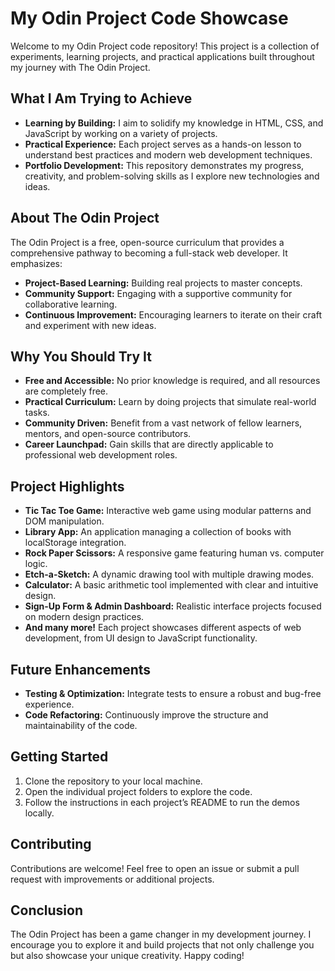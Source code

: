 # My Odin Project Code Showcase

Welcome to my Odin Project code repository! This project is a collection of experiments, learning projects, and practical applications built throughout my journey with The Odin Project.

## What I Am Trying to Achieve

- **Learning by Building:** I aim to solidify my knowledge in HTML, CSS, and JavaScript by working on a variety of projects.
- **Practical Experience:** Each project serves as a hands-on lesson to understand best practices and modern web development techniques.
- **Portfolio Development:** This repository demonstrates my progress, creativity, and problem-solving skills as I explore new technologies and ideas.

## About The Odin Project

The Odin Project is a free, open-source curriculum that provides a comprehensive pathway to becoming a full-stack web developer. It emphasizes:
- **Project-Based Learning:** Building real projects to master concepts.
- **Community Support:** Engaging with a supportive community for collaborative learning.
- **Continuous Improvement:** Encouraging learners to iterate on their craft and experiment with new ideas.

## Why You Should Try It

- **Free and Accessible:** No prior knowledge is required, and all resources are completely free.
- **Practical Curriculum:** Learn by doing projects that simulate real-world tasks.
- **Community Driven:** Benefit from a vast network of fellow learners, mentors, and open-source contributors.
- **Career Launchpad:** Gain skills that are directly applicable to professional web development roles.

## Project Highlights

- **Tic Tac Toe Game:** Interactive web game using modular patterns and DOM manipulation.
- **Library App:** An application managing a collection of books with localStorage integration.
- **Rock Paper Scissors:** A responsive game featuring human vs. computer logic.
- **Etch-a-Sketch:** A dynamic drawing tool with multiple drawing modes.
- **Calculator:** A basic arithmetic tool implemented with clear and intuitive design.
- **Sign-Up Form & Admin Dashboard:** Realistic interface projects focused on modern design practices.
- **And many more!** Each project showcases different aspects of web development, from UI design to JavaScript functionality.

## Future Enhancements

- **Testing & Optimization:** Integrate tests to ensure a robust and bug-free experience.
- **Code Refactoring:** Continuously improve the structure and maintainability of the code.

## Getting Started

1. Clone the repository to your local machine.
2. Open the individual project folders to explore the code.
3. Follow the instructions in each project’s README to run the demos locally.

## Contributing

Contributions are welcome! Feel free to open an issue or submit a pull request with improvements or additional projects.

## Conclusion

The Odin Project has been a game changer in my development journey. I encourage you to explore it and build projects that not only challenge you but also showcase your unique creativity. Happy coding!
